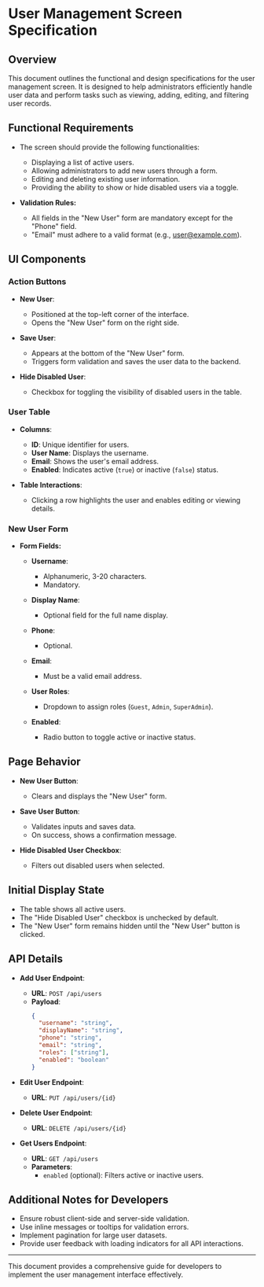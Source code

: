 # User Management Screen Specification

## Overview
This document outlines the functional and design specifications for the user management screen. It is designed to help administrators efficiently handle user data and perform tasks such as viewing, adding, editing, and filtering user records.

## Functional Requirements
- The screen should provide the following functionalities:
  - Displaying a list of active users.
  - Allowing administrators to add new users through a form.
  - Editing and deleting existing user information.
  - Providing the ability to show or hide disabled users via a toggle.

- **Validation Rules:**
  - All fields in the "New User" form are mandatory except for the "Phone" field.
  - "Email" must adhere to a valid format (e.g., user@example.com).

## UI Components

### Action Buttons
- **New User**:
  - Positioned at the top-left corner of the interface.
  - Opens the "New User" form on the right side.

- **Save User**:
  - Appears at the bottom of the "New User" form.
  - Triggers form validation and saves the user data to the backend.

- **Hide Disabled User**:
  - Checkbox for toggling the visibility of disabled users in the table.

### User Table
- **Columns**:
  - **ID**: Unique identifier for users.
  - **User Name**: Displays the username.
  - **Email**: Shows the user's email address.
  - **Enabled**: Indicates active (`true`) or inactive (`false`) status.

- **Table Interactions**:
  - Clicking a row highlights the user and enables editing or viewing details.

### New User Form
- **Form Fields:**
  - **Username**:
    - Alphanumeric, 3-20 characters.
    - Mandatory.

  - **Display Name**:
    - Optional field for the full name display.

  - **Phone**:
    - Optional.

  - **Email**:
    - Must be a valid email address.

  - **User Roles**:
    - Dropdown to assign roles (`Guest`, `Admin`, `SuperAdmin`).

  - **Enabled**:
    - Radio button to toggle active or inactive status.

## Page Behavior
- **New User Button**:
  - Clears and displays the "New User" form.

- **Save User Button**:
  - Validates inputs and saves data.
  - On success, shows a confirmation message.

- **Hide Disabled User Checkbox**:
  - Filters out disabled users when selected.

## Initial Display State
- The table shows all active users.
- The "Hide Disabled User" checkbox is unchecked by default.
- The "New User" form remains hidden until the "New User" button is clicked.

## API Details
- **Add User Endpoint**:
  - **URL**: `POST /api/users`
  - **Payload**:
    ```json
    {
      "username": "string",
      "displayName": "string",
      "phone": "string",
      "email": "string",
      "roles": ["string"],
      "enabled": "boolean"
    }
    ```

- **Edit User Endpoint**:
  - **URL**: `PUT /api/users/{id}`

- **Delete User Endpoint**:
  - **URL**: `DELETE /api/users/{id}`

- **Get Users Endpoint**:
  - **URL**: `GET /api/users`
  - **Parameters**:
    - `enabled` (optional): Filters active or inactive users.

## Additional Notes for Developers
- Ensure robust client-side and server-side validation.
- Use inline messages or tooltips for validation errors.
- Implement pagination for large user datasets.
- Provide user feedback with loading indicators for all API interactions.

---
This document provides a comprehensive guide for developers to implement the user management interface effectively.

